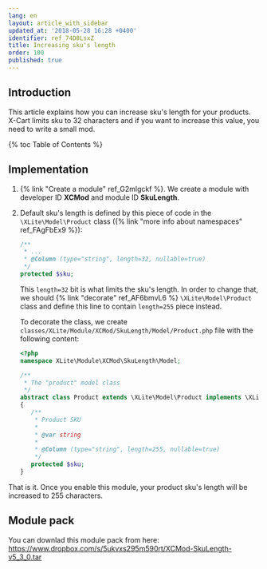 ```yaml
---
lang: en
layout: article_with_sidebar
updated_at: '2018-05-28 16:28 +0400'
identifier: ref_74D8LsxZ
title: Increasing sku's length
order: 100
published: true
---
```

## Introduction

This article explains how you can increase sku's length for your products. X-Cart limits sku to 32 characters and if you want to increase this value, you need to write a small mod.

{% toc Table of Contents %}

## Implementation

1. {% link "Create a module" ref_G2mlgckf %}. We create a module with developer ID **XCMod** and module ID **SkuLength**.
2. Default sku's length is defined by this piece of code in the `\XLite\Model\Product` class ({% link "more info about namespaces" ref_FAgFbEx9 %}):
	```php
    /**
     * ...
     * @Column (type="string", length=32, nullable=true)
     */
    protected $sku;    
    ```
    
	This `length=32` bit is what limits the sku's length. In order to change that, we should {% link "decorate" ref_AF6bmvL6 %} `\XLite\Model\Product` class and define this line to contain `length=255` piece instead.
    
    To decorate the class, we create `classes/XLite/Module/XCMod/SkuLength/Model/Product.php` file with the following content:
    ```php
    <?php
	namespace XLite\Module\XCMod\SkuLength\Model;

	/**
	 * The "product" model class
	 */
	abstract class Product extends \XLite\Model\Product implements \XLite\Base\IDecorator
	{
	   /**
	    * Product SKU
	    *
    	* @var string
	    *
    	* @Column (type="string", length=255, nullable=true)
	    */
	   protected $sku;    
	}
    ```
    
That is it. Once you enable this module, your product sku's length will be increased to 255 characters.

## Module pack
You can downlad this module pack from here: <https://www.dropbox.com/s/5ukvxs295m590rt/XCMod-SkuLength-v5_3_0.tar>
